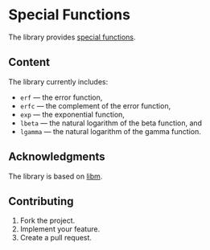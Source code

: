 # Special Functions

The library provides [special functions](
https://en.wikipedia.org/wiki/Special_functions).

## Content

The library currently includes:

* `erf` — the error function,
* `erfc` — the complement of the error function,
* `exp` — the exponential function,
* `lbeta` — the natural logarithm of the beta function, and
* `lgamma` — the natural logarithm of the gamma function.

## Acknowledgments

The library is based on [libm](
http://www.unix.com/man-page/opensolaris/3lib/libm/).

## Contributing

1. Fork the project.
2. Implement your feature.
3. Create a pull request.
